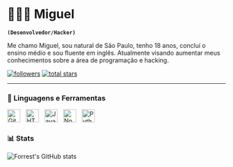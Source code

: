 # 👨🏻‍💻 Miguel

**`(Desenvolvedor/Hacker)`**

Me chamo Miguel, sou natural de São Paulo, tenho 18 anos, concluí o ensino médio e sou fluente em inglês. Atualmente visando aumentar meus conhecimentos sobre a área de programação e hacking.

   <p align="left">
      <a href="https://github.com/sod3ad?tab=followers">
         <img alt="followers" title="Siga-me no GitHub" src="https://custom-icon-badges.demolab.com/github/followers/sod3ad?color=236ad3&labelColor=1155ba&style=for-the-badge&logo=person-add&label=Follow&logoColor=white"/></a>
      <a href="https://github.com/sod3ad?tab=repositories&sort=stargazers">
         <img alt="total stars" title="Total de estrelas no GitHub" src="https://custom-icon-badges.demolab.com/github/stars/sod3ad?color=55960c&style=for-the-badge&labelColor=488207&logo=star"/></a>
   </p>

---

### 🧰 Linguagens e Ferramentas

<img align="left" alt="Git" width="30px" style="padding-right:10px;" src="https://cdn.jsdelivr.net/gh/devicons/devicon/icons/git/git-original.svg" />
<img align="left" alt="HTML" width="30px" style="padding-right:10px;" src="https://cdn.jsdelivr.net/gh/devicons/devicon/icons/html5/html5-plain.svg" />
<img align="left" alt="JavaScript" width="30px" style="padding-right:10px;" src="https://cdn.jsdelivr.net/gh/devicons/devicon/icons/javascript/javascript-plain.svg" />
<img align="left" alt="NodeJS" width="30px" style="padding-right:10px;" src="https://cdn.jsdelivr.net/gh/devicons/devicon/icons/nodejs/nodejs-original.svg" />
<img align="left" alt="Python" width="30px" style="padding-right:10px;" src="https://cdn.jsdelivr.net/gh/devicons/devicon/icons/python/python-plain.svg" />
<br />

#

#

### 📊 Stats

![Forrest's GitHub stats](https://github-readme-stats.vercel.app/api?username=sod3ad&show_icons=true&theme=gruvbox)

<!-- ![GitHub Streak](https://streak-stats.demolab.com?user=MiiguelHenriQ&theme=gruvbox&border_radius=4.5) -->
